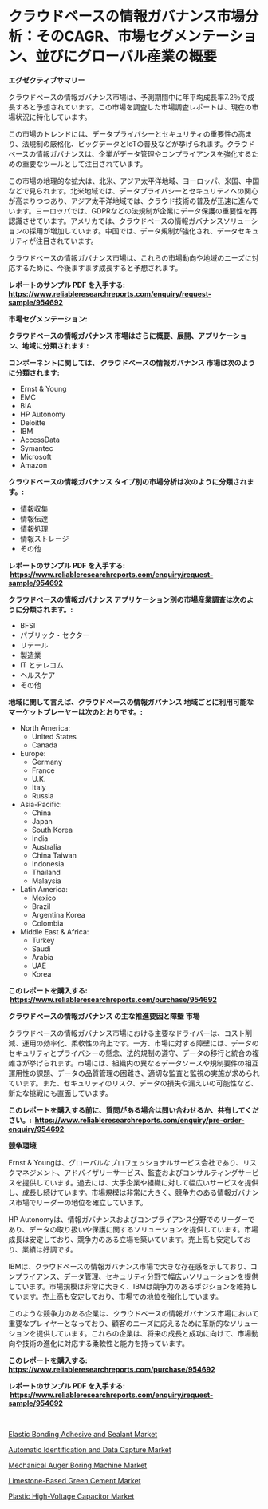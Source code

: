 <p><h1>クラウドベースの情報ガバナンス市場分析：そのCAGR、市場セグメンテーション、並びにグローバル産業の概要</h1></p><p><strong>エグゼクティブサマリー</strong></p>
<p><p>クラウドベースの情報ガバナンス市場は、予測期間中に年平均成長率7.2％で成長すると予想されています。この市場を調査した市場調査レポートは、現在の市場状況に特化しています。</p><p>この市場のトレンドには、データプライバシーとセキュリティの重要性の高まり、法規制の厳格化、ビッグデータとIoTの普及などが挙げられます。クラウドベースの情報ガバナンスは、企業がデータ管理やコンプライアンスを強化するための重要なツールとして注目されています。</p><p>この市場の地理的な拡大は、北米、アジア太平洋地域、ヨーロッパ、米国、中国などで見られます。北米地域では、データプライバシーとセキュリティへの関心が高まりつつあり、アジア太平洋地域では、クラウド技術の普及が迅速に進んでいます。ヨーロッパでは、GDPRなどの法規制が企業にデータ保護の重要性を再認識させています。アメリカでは、クラウドベースの情報ガバナンスソリューションの採用が増加しています。中国では、データ規制が強化され、データセキュリティが注目されています。</p><p>クラウドベースの情報ガバナンス市場は、これらの市場動向や地域のニーズに対応するために、今後ますます成長すると予想されます。</p></p>
<p><strong>レポートのサンプル PDF を入手する: <a href="https://www.reliableresearchreports.com/enquiry/request-sample/954692">https://www.reliableresearchreports.com/enquiry/request-sample/954692</a></strong></p>
<p><strong>市場セグメンテーション:</strong></p>
<p><strong> クラウドベースの情報ガバナンス 市場はさらに概要、展開、アプリケーション、地域に分類されます :</strong></p>
<p><strong>コンポーネントに関しては、 クラウドベースの情報ガバナンス 市場は次のように分類されます: &nbsp;</strong></p>
<p><ul><li>Ernst & Young</li><li>EMC</li><li>BIA</li><li>HP Autonomy</li><li>Deloitte</li><li>IBM</li><li>AccessData</li><li>Symantec</li><li>Microsoft</li><li>Amazon</li></ul></p>
<p><strong> クラウドベースの情報ガバナンス タイプ別の市場分析は次のように分類されます。:</strong></p>
<p><ul><li>情報収集</li><li>情報伝達</li><li>情報処理</li><li>情報ストレージ</li><li>その他</li></ul></p>
<p><strong>レポートのサンプル PDF を入手する: &nbsp;<a href="https://www.reliableresearchreports.com/enquiry/request-sample/954692">https://www.reliableresearchreports.com/enquiry/request-sample/954692</a></strong></p>
<p><strong> クラウドベースの情報ガバナンス アプリケーション別の市場産業調査は次のように分類されます。:</strong></p>
<p><ul><li>BFSI</li><li>パブリック・セクター</li><li>リテール</li><li>製造業</li><li>IT とテレコム</li><li>ヘルスケア</li><li>その他</li></ul></p>
<p><strong>地域に関して言えば、クラウドベースの情報ガバナンス 地域ごとに利用可能なマーケットプレーヤーは次のとおりです。:</strong></p>
<p><ul>
    <li>
        North America:
        <ul>
            <li>United States</li>
            <li>Canada</li>
        </ul>
    </li>
    <li>
        Europe:
        <ul>
            <li>Germany</li>
            <li>France</li>
            <li>U.K.</li>
            <li>Italy</li>
            <li>Russia</li>
        </ul>
    </li>
    <li>
        Asia-Pacific:
        <ul>
            <li>China</li>
            <li>Japan</li>
            <li>South Korea</li>
            <li>India</li>
            <li>Australia</li>
            <li>China Taiwan</li>
            <li>Indonesia</li>
            <li>Thailand</li>
            <li>Malaysia</li>
        </ul>
    </li>
    <li>
        Latin America:
        <ul>
            <li>Mexico</li>
            <li>Brazil</li>
            <li>Argentina Korea</li>
            <li>Colombia</li>
        </ul>
    </li>
    <li>
        Middle East & Africa:
        <ul>
            <li>Turkey</li>
            <li>Saudi</li>
            <li>Arabia</li>
            <li>UAE</li>
            <li>Korea</li>
        </ul>
    </li>
    </ul></p>
<p><strong>このレポートを購入する: &nbsp;<a href="https://www.reliableresearchreports.com/purchase/954692">https://www.reliableresearchreports.com/purchase/954692</a></strong></p>
<p><strong>クラウドベースの情報ガバナンス の主な推進要因と障壁 市場</strong></p>
<p><p>クラウドベースの情報ガバナンス市場における主要なドライバーは、コスト削減、運用の効率化、柔軟性の向上です。一方、市場に対する障壁には、データのセキュリティとプライバシーの懸念、法的規制の遵守、データの移行と統合の複雑さが挙げられます。市場には、組織内の異なるデータソースや規制要件の相互運用性の課題、データの品質管理の困難さ、適切な監査と監視の実施が求められています。また、セキュリティのリスク、データの損失や漏えいの可能性など、新たな挑戦にも直面しています。</p></p>
<p><strong>このレポートを購入する前に、質問がある場合は問い合わせるか、共有してください。:&nbsp; <a href="https://www.reliableresearchreports.com/enquiry/pre-order-enquiry/954692">https://www.reliableresearchreports.com/enquiry/pre-order-enquiry/954692</a></strong></p>
<p><strong>競争環境</strong></p>
<p><p>Ernst & Youngは、グローバルなプロフェッショナルサービス会社であり、リスクマネジメント、アドバイザリーサービス、監査およびコンサルティングサービスを提供しています。過去には、大手企業や組織に対して幅広いサービスを提供し、成長し続けています。市場規模は非常に大きく、競争力のある情報ガバナンス市場でリーダーの地位を確立しています。</p><p>HP Autonomyは、情報ガバナンスおよびコンプライアンス分野でのリーダーであり、データの取り扱いや保護に関するソリューションを提供しています。市場成長は安定しており、競争力のある立場を築いています。売上高も安定しており、業績は好調です。</p><p>IBMは、クラウドベースの情報ガバナンス市場で大きな存在感を示しており、コンプライアンス、データ管理、セキュリティ分野で幅広いソリューションを提供しています。市場規模は非常に大きく、IBMは競争力のあるポジションを維持しています。売上高も安定しており、市場での地位を強化しています。</p><p>このような競争力のある企業は、クラウドベースの情報ガバナンス市場において重要なプレイヤーとなっており、顧客のニーズに応えるために革新的なソリューションを提供しています。これらの企業は、将来の成長と成功に向けて、市場動向や技術の進化に対応する柔軟性と能力を持っています。</p></p>
<p><strong>このレポートを購入する: &nbsp; <a href="https://www.reliableresearchreports.com/purchase/954692">https://www.reliableresearchreports.com/purchase/954692</a></strong></p>
<p><strong>レポートのサンプル PDF を入手する: &nbsp;<a href="https://www.reliableresearchreports.com/enquiry/request-sample/954692">https://www.reliableresearchreports.com/enquiry/request-sample/954692</a></strong><strong></strong></p>
<p>&nbsp;</p>
<p><p><a href="https://github.com/luckyshygirl/Market-Research-Report-List-3/blob/main/elastic-bonding-adhesive-and-sealant-market.md">Elastic Bonding Adhesive and Sealant Market</a></p><p><a href="https://view.publitas.com/reportprime-1/automatic-identification-and-data-capture-market-size-and-growth-market-segmentation-regional-and-country-breakdowns-and-market-trends-for-period-from-2024-2031/">Automatic Identification and Data Capture Market</a></p><p><a href="https://github.com/markusgodoy/Market-Research-Report-List-2/blob/main/mechanical-auger-boring-machine-market.md">Mechanical Auger Boring Machine Market</a></p><p><a href="https://butternut-bug-553.notion.site/Global-Limestone-Based-Green-Cement-Market-Size-and-Market-Trends-Insights-and-Projections-from-202-0d4c2e6637ec4f0281f9a4f45b463c84">Limestone-Based Green Cement Market</a></p><p><a href="https://invited-way-688.notion.site/Plastic-High-Voltage-Capacitor-Market-Challenges-Opportunities-and-Growth-Drivers-and-Major-Marke-9dee05d013a74dac9c89017b7906b152">Plastic High-Voltage Capacitor Market</a></p></p>